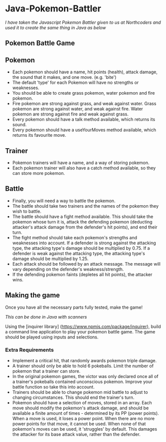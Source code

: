 # Java-Pokemon-Battler

*I have taken the Javascript Pokemon Battler given to us at Northcoders and used it to create the same thing in Java as below*

## Pokemon Battle Game

## Pokemon

- Each pokemon should have a name, hit points (health), attack damage, the sound that it makes, and one move. (e.g. 'bite')  
- The default 'type' for each Pokemon will have no strengths or weaknesses. 
- You should be able to create grass pokemon, water pokemon and fire pokemon. 
- Fire pokemon are strong against grass, and weak against water. Grass pokemon are strong against water, and weak against fire. Water pokemon are strong against fire and weak against grass. 
- Every pokemon should have a talk method available, which returns its sound.
- Every pokemon should have a useYourMoves method available, which returns its favourite move.

## Trainer
- Pokemon trainers will have a name, and a way of storing pokemon. 
- Each pokemon trainer will also have a catch method available, so they can store more pokemon. 

## Battle
- Finally, you will need a way to battle the pokemon. 
- The battle should take two trainers and the names of the pokemon they wish to battle. 
- The battle should have a fight method available. This should take the pokemon whose turn it is, attack the defending pokemon (deducting attacker's attack damage from the defender's hit points), and end their turn. 
- The fight method should take each pokemon's strengths and weaknesses into account. If a defender is strong against the attacking type, the attacking type's damage should be multiplied by 0.75. If a defender is weak against the attacking type, the attacking type's damage should be multiplied by 1.25. 
- Each attack should be followed by an attack message. The message will vary depending on the defender's weakness/strength. 
- If the defending pokemon faints (depletes all hit points), the attacker wins. 

## Making the game
Once you have all the necessary parts fully tested, make the game! 

*This can be done in Java with scanners*

Using the [inquirer library] (https://www.npmjs.com/package/inquirer), build a command line application to play your pokemon battle game. The game should be played using inputs and selections. 

### Extra Requirements
- Implement a critical hit, that randomly awards pokemon triple damage.
- A trainer should only be able to hold 6 pokeballs. Limit the number of pokemon that a trainer can store. 
- In the original pokemon games, the victor was only declared once all of a trainer's pokeballs contained unconscious pokemon. Improve your battle function so take this into account. 
- Trainers should be able to change pokemon mid battle to adjust to changing circumstances. This should end the trainer's turn. 
- Pokemon should have a selection of moves, stored in an array. Each move should modify the pokemon's attack damage, and should be available a finite amount of times - determined by its PP (power points). When a move is used, it loses a power point. When there are no more power points for that move, it cannot be used. When none of that pokemon's moves can be used, it 'struggles' by default. This damages the attacker for its base attack value, rather than the defender. 
